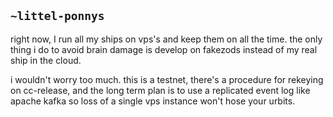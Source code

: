 ## `~littel-ponnys`
right now, I run all my ships on vps's and keep them on all the time. the only thing i do to avoid brain damage is develop on fakezods instead of my real ship in the cloud.

i wouldn't worry too much. this is a testnet, there's a procedure for rekeying on cc-release, and the long term plan is to use a replicated event log like apache kafka so loss of a single vps instance won't hose your urbits.